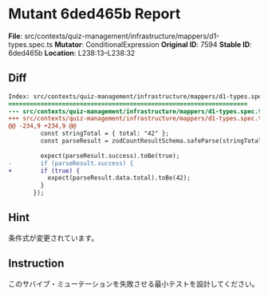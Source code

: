 # Mutant 6ded465b Report

**File**: src/contexts/quiz-management/infrastructure/mappers/d1-types.spec.ts
**Mutator**: ConditionalExpression
**Original ID**: 7594
**Stable ID**: 6ded465b
**Location**: L238:13–L238:32

## Diff

```diff
Index: src/contexts/quiz-management/infrastructure/mappers/d1-types.spec.ts
===================================================================
--- src/contexts/quiz-management/infrastructure/mappers/d1-types.spec.ts	original
+++ src/contexts/quiz-management/infrastructure/mappers/d1-types.spec.ts	mutated #7594
@@ -234,9 +234,9 @@
         const stringTotal = { total: "42" };
         const parseResult = zodCountResultSchema.safeParse(stringTotal);
 
         expect(parseResult.success).toBe(true);
-        if (parseResult.success) {
+        if (true) {
           expect(parseResult.data.total).toBe(42);
         }
       });
```

## Hint

条件式が変更されています。

## Instruction

このサバイブ・ミューテーションを失敗させる最小テストを設計してください。
